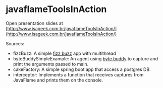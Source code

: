 # javaflameToolsInAction

Open presentation slides at [http://www.isageek.com.br/javaflameToolsInAction/](http://www.isageek.com.br/javaflameToolsInAction/)  

Sources:
- fizzBuzz: A simple [fizz buzz](https://en.wikipedia.org/wiki/Fizz_buzz) app with multithread
- byteBuddySimpleExample: An agent using [byte buddy](https://github.com/raphw/byte-buddy) to capture and print the arguments passed to main.
- cakeFactory: A simple spring boot app that access a postgres DB.
- interceptor: Implements a function that receives captures from JavaFlame and prints them on the console.
